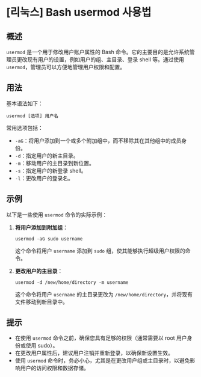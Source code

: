 # [리눅스] Bash usermod 사용법

## 概述
`usermod` 是一个用于修改用户账户属性的 Bash 命令。它的主要目的是允许系统管理员更改现有用户的设置，例如用户的组、主目录、登录 shell 等。通过使用 `usermod`，管理员可以方便地管理用户权限和配置。

## 用法
基本语法如下：
```
usermod [选项] 用户名
```

常用选项包括：
- `-aG`：将用户添加到一个或多个附加组中，而不移除其在其他组中的成员身份。
- `-d`：指定用户的新主目录。
- `-m`：移动用户的主目录到新位置。
- `-s`：指定用户的新登录 shell。
- `-l`：更改用户的登录名。

## 示例
以下是一些使用 `usermod` 命令的实际示例：

1. **将用户添加到附加组**：
   ```
   usermod -aG sudo username
   ```
   这个命令将用户 `username` 添加到 `sudo` 组，使其能够执行超级用户权限的命令。

2. **更改用户的主目录**：
   ```
   usermod -d /new/home/directory -m username
   ```
   这个命令将用户 `username` 的主目录更改为 `/new/home/directory`，并将现有文件移动到新目录中。

## 提示
- 在使用 `usermod` 命令之前，确保您具有足够的权限（通常需要以 root 用户身份或使用 sudo）。
- 在更改用户属性后，建议用户注销并重新登录，以确保新设置生效。
- 使用 `usermod` 命令时，务必小心，尤其是在更改用户组或主目录时，以避免影响用户的访问权限和数据存储。